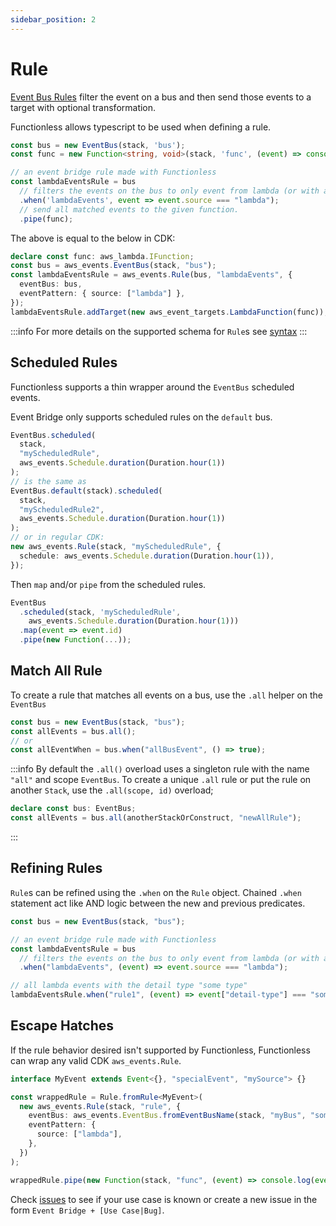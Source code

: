 ```yaml
---
sidebar_position: 2
---
```


# Rule

[Event Bus Rules](https://docs.aws.amazon.com/eventbridge/latest/userguide/eb-bus-to-bus.html) filter the event on a bus and then send those events to a target with optional transformation.

Functionless allows typescript to be used when defining a rule.

```ts
const bus = new EventBus(stack, 'bus');
const func = new Function<string, void>(stack, 'func', (event) => console.log(event.id));

// an event bridge rule made with Functionless
const lambdaEventsRule = bus
  // filters the events on the bus to only event from lambda (or with a source value of `lambda`).
  .when('lambdaEvents', event => event.source === "lambda");
  // send all matched events to the given function.
  .pipe(func);
```

The above is equal to the below in CDK:

```ts
declare const func: aws_lambda.IFunction;
const bus = aws_events.EventBus(stack, "bus");
const lambdaEventsRule = aws_events.Rule(bus, "lambdaEvents", {
  eventBus: bus,
  eventPattern: { source: ["lambda"] },
});
lambdaEventsRule.addTarget(new aws_event_targets.LambdaFunction(func));
```

:::info
For more details on the supported schema for `Rule`s see [syntax](./syntax#event-patterns)
:::

## Scheduled Rules

Functionless supports a thin wrapper around the `EventBus` scheduled events.

Event Bridge only supports scheduled rules on the `default` bus.

```ts
EventBus.scheduled(
  stack,
  "myScheduledRule",
  aws_events.Schedule.duration(Duration.hour(1))
);
// is the same as
EventBus.default(stack).scheduled(
  stack,
  "myScheduledRule2",
  aws_events.Schedule.duration(Duration.hour(1))
);
// or in regular CDK:
new aws_events.Rule(stack, "myScheduledRule", {
  schedule: aws_events.Schedule.duration(Duration.hour(1)),
});
```

Then `map` and/or `pipe` from the scheduled rules.

```ts
EventBus
  .scheduled(stack, 'myScheduledRule',
    aws_events.Schedule.duration(Duration.hour(1)))
  .map(event => event.id)
  .pipe(new Function(...));
```

## Match All Rule

To create a rule that matches all events on a bus, use the `.all` helper on the `EventBus`

```ts
const bus = new EventBus(stack, "bus");
const allEvents = bus.all();
// or
const allEventWhen = bus.when("allBusEvent", () => true);
```

:::info
By default the `.all()` overload uses a singleton rule with the name `"all"` and scope `EventBus`. To create a unique `.all` rule or put the rule on another `Stack`, use the `.all(scope, id)` overload;

```ts
declare const bus: EventBus;
const allEvents = bus.all(anotherStackOrConstruct, "newAllRule");
```

:::

## Refining Rules

`Rule`s can be refined using the `.when` on the `Rule` object. Chained `.when` statement act like AND logic between the new and previous predicates.

```ts
const bus = new EventBus(stack, "bus");

// an event bridge rule made with Functionless
const lambdaEventsRule = bus
  // filters the events on the bus to only event from lambda (or with a source value of `lambda`).
  .when("lambdaEvents", (event) => event.source === "lambda");

// all lambda events with the detail type "some type"
lambdaEventsRule.when("rule1", (event) => event["detail-type"] === "some type");
```

## Escape Hatches

If the rule behavior desired isn't supported by Functionless, Functionless can wrap any valid CDK `aws_events.Rule`.

```ts
interface MyEvent extends Event<{}, "specialEvent", "mySource"> {}

const wrappedRule = Rule.fromRule<MyEvent>(
  new aws_events.Rule(stack, "rule", {
    eventBus: aws_events.EventBus.fromEventBusName(stack, "myBus", "someBus"),
    eventPattern: {
      source: ["lambda"],
    },
  })
);

wrappedRule.pipe(new Function(stack, "func", (event) => console.log(event.id)));
```

Check [issues](https://github.com/functionless/functionless/issues?q=is%3Aissue+is%3Aopen+label%3Aevent-bridge) to see if your use case is known or create a new issue in the form `Event Bridge + [Use Case|Bug]`.
